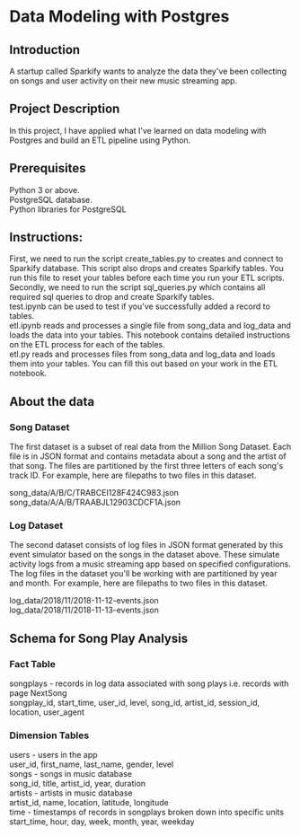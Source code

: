 # Data Modeling with Postgres

## Introduction
A startup called Sparkify wants to analyze the data they've been collecting on songs and user activity on their new music streaming app. 

## Project Description
In this project, I have applied what I've learned on data modeling with Postgres and build an ETL pipeline using Python.

## Prerequisites
Python 3 or above.\
PostgreSQL database.\
Python libraries for PostgreSQL 

## Instructions:
First, we need to run the script create_tables.py to creates and connect to Sparkify database. This script also drops and creates Sparkify tables. You run this file to reset your tables before each time you run your ETL scripts.\
Secondly, we need to run the script sql_queries.py which contains all required sql queries to drop and create Sparkify tables.\
test.ipynb can be used to test if you've successfully added a record to tables.\
etl.ipynb reads and processes a single file from song_data and log_data and loads the data into your tables. This notebook contains detailed instructions on the ETL process for each of the tables.\
etl.py reads and processes files from song_data and log_data and loads them into your tables. You can fill this out based on your work in the ETL notebook.


## About the data
### Song Dataset
The first dataset is a subset of real data from the Million Song Dataset. Each file is in JSON format and contains metadata about a song and the artist of that song. The files are partitioned by the first three letters of each song's track ID. For example, here are filepaths to two files in this dataset.

song_data/A/B/C/TRABCEI128F424C983.json\
song_data/A/A/B/TRAABJL12903CDCF1A.json

### Log Dataset
The second dataset consists of log files in JSON format generated by this event simulator based on the songs in the dataset above. These simulate activity logs from a music streaming app based on specified configurations.
The log files in the dataset you'll be working with are partitioned by year and month. For example, here are filepaths to two files in this dataset.

log_data/2018/11/2018-11-12-events.json\
log_data/2018/11/2018-11-13-events.json


## Schema for Song Play Analysis
### Fact Table
songplays - records in log data associated with song plays i.e. records with page NextSong\
songplay_id, start_time, user_id, level, song_id, artist_id, session_id, location, user_agent
### Dimension Tables
users - users in the app\
user_id, first_name, last_name, gender, level\
songs - songs in music database\
song_id, title, artist_id, year, duration\
artists - artists in music database\
artist_id, name, location, latitude, longitude\
time - timestamps of records in songplays broken down into specific units\
start_time, hour, day, week, month, year, weekday

